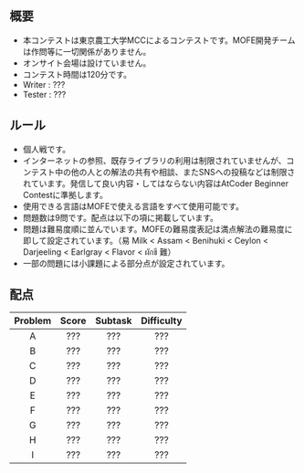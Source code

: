 ## 概要

- 本コンテストは東京農工大学MCCによるコンテストです。MOFE開発チームは作問等に一切関係がありません。
- オンサイト会場は設けていません。
- コンテスト時間は120分です。
- Writer : ???
- Tester : ???

## ルール

- 個人戦です。
- インターネットの参照、既存ライブラリの利用は制限されていませんが、コンテスト中の他の人との解法の共有や相談、またSNSへの投稿などは制限されています。発信して良い内容・してはならない内容はAtCoder Beginner Contestに準拠します。
- 使用できる言語はMOFEで使える言語をすべて使用可能です。
- 問題数は9問です。配点は以下の項に掲載しています。
- 問題は難易度順に並んでいます。MOFEの難易度表記は満点解法の難易度に即して設定されています。（易 Milk < Assam < Benihuki < Ceylon < Darjeeling < Earlgray < Flavor < ผักชี 難）
- 一部の問題には小課題による部分点が設定されています。

## 配点

| Problem | Score | Subtask | Difficulty |
| :-----: | :---: | :-----: | :--------: |
|    A    |  ???  |   ???   |    ???     |
|    B    |  ???  |   ???   |    ???     |
|    C    |  ???  |   ???   |    ???     |
|    D    |  ???  |   ???   |    ???     |
|    E    |  ???  |   ???   |    ???     |
|    F    |  ???  |   ???   |    ???     |
|    G    |  ???  |   ???   |    ???     |
|    H    |  ???  |   ???   |    ???     |
|    I    |  ???  |   ???   |    ???     |